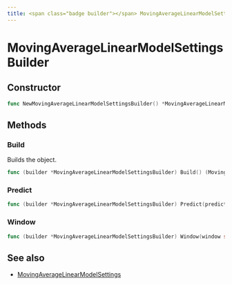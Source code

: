 ```yaml
---
title: <span class="badge builder"></span> MovingAverageLinearModelSettingsBuilder
---
```

# <span class="badge builder"></span> MovingAverageLinearModelSettingsBuilder

## Constructor

```go
func NewMovingAverageLinearModelSettingsBuilder() *MovingAverageLinearModelSettingsBuilder
```
## Methods

### <span class="badge object-method"></span> Build

Builds the object.

```go
func (builder *MovingAverageLinearModelSettingsBuilder) Build() (MovingAverageLinearModelSettings, error)
```

### <span class="badge object-method"></span> Predict

```go
func (builder *MovingAverageLinearModelSettingsBuilder) Predict(predict string) *MovingAverageLinearModelSettingsBuilder
```

### <span class="badge object-method"></span> Window

```go
func (builder *MovingAverageLinearModelSettingsBuilder) Window(window string) *MovingAverageLinearModelSettingsBuilder
```

## See also

 * <span class="badge object-type-struct"></span> [MovingAverageLinearModelSettings](./object-MovingAverageLinearModelSettings.md)
